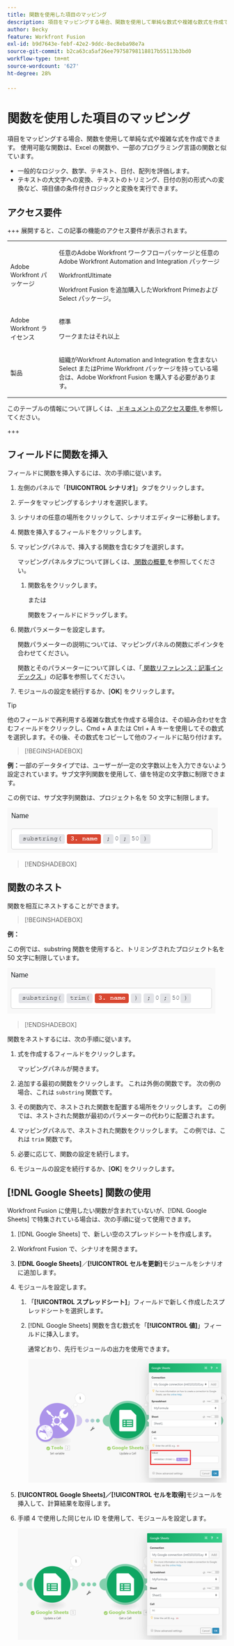 ```yaml
---
title: 関数を使用した項目のマッピング
description: 項目をマッピングする場合、関数を使用して単純な数式や複雑な数式を作成できます。
author: Becky
feature: Workfront Fusion
exl-id: b9d7643e-febf-42e2-9ddc-8ec8eba98e7a
source-git-commit: b2ca63ca5af26ee79758798118817b55113b3bd0
workflow-type: tm+mt
source-wordcount: '627'
ht-degree: 28%

---
```


# 関数を使用した項目のマッピング

項目をマッピングする場合、関数を使用して単純な式や複雑な式を作成できます。 使用可能な関数は、Excel の関数や、一部のプログラミング言語の関数と似ています。

* 一般的なロジック、数学、テキスト、日付、配列を評価します。
* テキストの大文字への変換、テキストのトリミング、日付の別の形式への変換など、項目値の条件付きロジックと変換を実行できます。

## アクセス要件

+++ 展開すると、この記事の機能のアクセス要件が表示されます。

<table style="table-layout:auto">
 <col> 
 <col> 
 <tbody> 
  <tr> 
   <td role="rowheader">Adobe Workfront パッケージ</td> 
   <td> <p>任意のAdobe Workfront ワークフローパッケージと任意のAdobe Workfront Automation and Integration パッケージ</p><p>WorkfrontUltimate</p><p>Workfront Fusion を追加購入したWorkfront Primeおよび Select パッケージ。</p> </td> 
  </tr> 
  <tr data-mc-conditions=""> 
   <td role="rowheader">Adobe Workfront ライセンス</td> 
   <td> <p>標準</p><p>ワークまたはそれ以上</p> </td> 
  </tr> 
  <tr> 
   <td role="rowheader">製品</td> 
   <td>
   <p>組織がWorkfront Automation and Integration を含まない Select またはPrime Workfront パッケージを持っている場合は、Adobe Workfront Fusion を購入する必要があります。</li></ul>
   </td> 
  </tr>
 </tbody> 
</table>

このテーブルの情報について詳しくは、[ ドキュメントのアクセス要件 ](/help/workfront-fusion/references/licenses-and-roles/access-level-requirements-in-documentation.md) を参照してください。

+++

## フィールドに関数を挿入

フィールドに関数を挿入するには、次の手順に従います。

1. 左側のパネルで「**[!UICONTROL シナリオ]**」タブをクリックします。
1. データをマッピングするシナリオを選択します。
1. シナリオの任意の場所をクリックして、シナリオエディターに移動します。
1. 関数を挿入するフィールドをクリックします。
1. マッピングパネルで、挿入する関数を含むタブを選択します。

   マッピングパネルタブについて詳しくは、[ 関数の概要 ](/help/workfront-fusion/get-started-with-fusion/understand-fusion/function-overview.md) を参照してください。
   1. 関数名をクリックします。

      または

      関数をフィールドにドラッグします。
1. 関数パラメーターを設定します。

   関数パラメーターの説明については、マッピングパネルの関数にポインタを合わせてください。

   関数とそのパラメーターについて詳しくは、「[ 関数リファレンス：記事インデックス ](/help/workfront-fusion/references/mapping-panel/functions/functions-toc.md)」の記事を参照してください。

1. モジュールの設定を続行するか、[**OK**] をクリックします。

>[!TIP]
>
>他のフィールドで再利用する複雑な数式を作成する場合は、その組み合わせを含むフィールドをクリックし、Cmd + A または Ctrl + A キーを使用してその数式を選択します。その後、その数式をコピーして他のフィールドに貼り付けます。


>[!BEGINSHADEBOX]

**例：**&#x200B;一部のデータタイプでは、ユーザーが一定の文字数以上を入力できないよう設定されています。サブ文字列関数を使用して、値を特定の文字数に制限できます。

この例では、サブ文字列関数は、プロジェクト名を 50 文字に制限します。

![ ミーティングの長さ制限の例 ](assets/example-meet-length-restriction-350x184.png)

>[!ENDSHADEBOX]

## 関数のネスト

関数を相互にネストすることができます。

>[!BEGINSHADEBOX]

**例：**

この例では、substring 関数を使用すると、トリミングされたプロジェクト名を 50 文字に制限しています。

![ トリム名 ](assets/trimmed-name-under-50.png)

>[!ENDSHADEBOX]

関数をネストするには、次の手順に従います。

1. 式を作成するフィールドをクリックします。

   マッピングパネルが開きます。

1. 追加する最初の関数をクリックします。 これは外側の関数です。 次の例の場合、これは `substring` 関数です。
1. その関数内で、ネストされた関数を配置する場所をクリックします。 この例では、ネストされた関数が最初のパラメーターの代わりに配置されます。
1. マッピングパネルで、ネストされた関数をクリックします。 この例では、これは `trim` 関数です。
1. 必要に応じて、関数の設定を続行します。
1. モジュールの設定を続行するか、[**OK**] をクリックします。

## [!DNL Google Sheets] 関数の使用

Workfront Fusion に使用したい関数が含まれていないが、[!DNL Google Sheets] で特集されている場合は、次の手順に従って使用できます。

1. [!DNL Google Sheets] で、新しい空のスプレッドシートを作成します。
1. Workfront Fusion で、シナリオを開きます。
1. **[!DNL Google Sheets]**／**[!UICONTROL セルを更新]**&#x200B;モジュールをシナリオに追加します。

1. モジュールを設定します。

   1. 「**[!UICONTROL スプレッドシート]**」フィールドで新しく作成したスプレッドシートを選択します。
   1. [!DNL Google Sheets] 関数を含む数式を「**[!UICONTROL 値]**」フィールドに挿入します。

      通常どおり、先行モジュールの出力を使用できます。

      ![Google Sheets 関数の使用 ](assets/exploit-google-sheet-functions-350x218.png)

1. **[!UICONTROL Google Sheets]／[!UICONTROL セルを取得]**&#x200B;モジュールを挿入して、計算結果を取得します。
1. 手順 4 で使用した同じセル ID を使用して、モジュールを設定します。

   ![Google Sheets 関数の使用 ](assets/exploit-google-sheet-functions-2-350x187.png)
